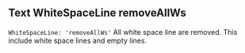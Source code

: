 ## Text WhiteSpaceLine removeAllWs

`WhiteSpaceLine: 'removeAllWs'` All white space line are removed.
This include white space lines and empty lines.  